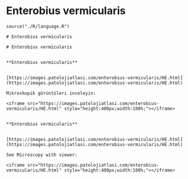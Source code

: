 # Enterobius vermicularis


```{r language enterobius-vermicularis, echo=FALSE, include=TRUE}
source("./R/language.R")
```


```{asis, echo = (language == "TR")}
# Enterobius vermicularis
```


```{asis, echo = (language == "EN")}
# Enterobius vermicularis
```



```{asis, echo = (language == "TR")}

**Enterobius vermicularis**


[https://images.patolojiatlasi.com/enterobius-vermicularis/HE.html](https://images.patolojiatlasi.com/enterobius-vermicularis/HE.html)

Mikroskopik görüntüleri inceleyin:

<iframe src="https://images.patolojiatlasi.com/enterobius-vermicularis/HE.html" style="height:400px;width:100%;"></iframe>

```


```{asis, echo = (language == "EN")}

**Enterobius vermicularis**


[https://images.patolojiatlasi.com/enterobius-vermicularis/HE.html](https://images.patolojiatlasi.com/enterobius-vermicularis/HE.html)

See Microscopy with viewer: 

<iframe src="https://images.patolojiatlasi.com/enterobius-vermicularis/HE.html" style="height:400px;width:100%;"></iframe>

```

